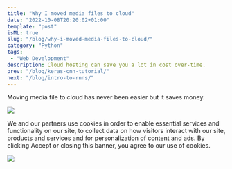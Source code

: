 ```yaml
---
title: "Why I moved media files to cloud"
date: "2022-10-08T20:20:02+01:00"
template: "post"
isML: true
slug: "/blog/why-i-moved-media-files-to-cloud/"
category: "Python"
tags:
 - "Web Development"
description: Cloud hosting can save you a lot in cost over-time. 
prev: "/blog/keras-cnn-tutorial/"
next: "/blog/intro-to-rnns/"
---
```

Moving media file to cloud has never been easier but it saves money.

![](./media-link/40/An-Ideal-Source-of-Organic-Matter.png)

We and our partners use cookies in order to enable essential services and functionality on our site, to collect data on how visitors interact with our site, products and services and for personalization of content and ads. By clicking Accept or closing this banner, you agree to our use of cookies.

![](./media-link/40/collection-2.png)
  
    